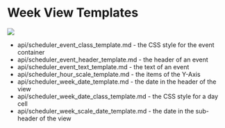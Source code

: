 Week View Templates
==============

<img src="api/week_view_templates.png"/>

- api/scheduler_event_class_template.md - the CSS style for the event container
- api/scheduler_event_header_template.md - the header of an event
- api/scheduler_event_text_template.md - the text of an event
- api/scheduler_hour_scale_template.md - the items of the Y-Axis
- api/scheduler_week_date_template.md - the date in the header of the view
- api/scheduler_week_date_class_template.md - the CSS style for a day cell
- api/scheduler_week_scale_date_template.md - the date in the sub-header of the view
	








